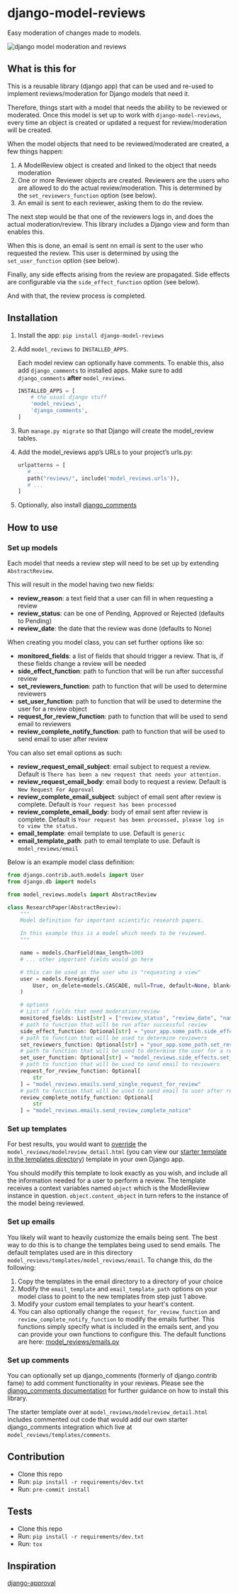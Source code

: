 # django-model-reviews

Easy moderation of changes made to models.

![django model moderation and reviews](img/intro.png)

## What is this for

This is a reusable library (django app) that can be used and re-used to implement reviews/moderation for Django models that need it.

Therefore, things start with a model that needs the ability to be reviewed or moderated.  Once this model is set up to work with `django-model-reviews`, every time an object is created or updated a request for review/moderation will be created.

When the model objects that need to be reviewed/moderated are created, a few things happen:

1. A ModelReview object is created and linked to the object that needs moderation
2. One or more Reviewer objects are created.  Reviewers are the users who are allowed to do the actual review/moderation.  This is determined by the `set_reviewers_function` option (see below).
3. An email is sent to each reviewer, asking them to do the review.

The next step would be that one of the reviewers logs in, and does the actual moderation/review.  This library includes a Django view and form than enables this.

When this is done, an email is sent nn email is sent to the user who requested the review.  This user is determined by using the `set_user_function` option (see below).

Finally, any side effects arising from the review are propagated.  Side effects are configurable via the `side_effect_function` option (see below).

And with that, the review process is completed.

## Installation

1. Install the app: `pip install django-model-reviews`
2. Add `model_reviews` to `INSTALLED_APPS`.

   Each model review can optionally have comments.  To enable this, also add `django_comments` to installed apps.  Make sure to add `django_comments` **after** `model_reviews`.

   ```py
   INSTALLED_APPS = [
       # the usual django stuff
       'model_reviews',
       'django_comments',
   ]
   ```

3. Run `manage.py migrate` so that Django will create the model_review tables.
4. Add the model_reviews app’s URLs to your project’s urls.py:

    ```py
    urlpatterns = [
       # ...
       path("reviews/", include('model_reviews.urls')),
       # ...
   ]
    ```

5. Optionally, also install [django_comments](https://github.com/django/django-contrib-comments)

## How to use

### Set up models

Each model that needs a review step will need to be set up by extending `AbstractReview`.

This will result in the model having two new fields:

- **review_reason**: a text field that a user can fill in when requesting a review
- **review_status**: can be one of Pending, Approved or Rejected (defaults to Pending)
- **review_date**: the date that the review was done (defaults to None)

When creating you model class, you can set further options like so:

- **monitored_fields**: a list of fields that should trigger a review.  That is, if these fields change a review will be needed
- **side_effect_function**: path to function that will be run after successful review
- **set_reviewers_function**: path to function that will be used to determine reviewers
- **set_user_function**: path to function that will be used to determine the user for a review object
- **request_for_review_function**: path to function that will be used to send email to reviewers
- **review_complete_notify_function**: path to function that will be used to send email to user after review

You can also set email options as such:

- **review_request_email_subject**: email subject to request a review.  Default is `There has been a new request that needs your attention.`
- **review_request_email_body**: email body to request a review.  Default is `New Request For Approval`
- **review_complete_email_subject**: subject of email sent after review is complete.  Default is `Your request has been processed`
- **review_complete_email_body**: body of email sent after review is complete.  Default is `Your request has been processed, please log in to view the status.`
- **email_template**: email template to use.  Default is `generic`
- **email_template_path**: path to email template to use.  Default is `model_reviews/email`

Below is an example model class definition:

```python
from django.contrib.auth.models import User
from django.db import models

from model_reviews.models import AbstractReview

class ResearchPaper(AbstractReview):
    """
    Model definition for important scientific research papers.

    In this example this is a model which needs to be reviewed.
    """

    name = models.CharField(max_length=100)
    # ... other important fields would go here

    # this can be used as the user who is "requesting a view"
    user = models.ForeignKey(
        User, on_delete=models.CASCADE, null=True, default=None, blank=True
    )

    # options
    # List of fields that need moderation/review
    monitored_fields: List[str] = ["review_status", "review_date", "name"]
    # path to function that will be run after successful review
    side_effect_function: Optional[str] = "your_app.some_path.side_effect_function"
    # path to function that will be used to determine reviewers
    set_reviewers_function: Optional[str] = "your_app.some_path.set_reviewers_function"
    # path to function that will be used to determine the user for a review object
    set_user_function: Optional[str] = "model_reviews.side_effects.set_review_user"
    # path to function that will be used to send email to reviewers
    request_for_review_function: Optional[
        str
    ] = "model_reviews.emails.send_single_request_for_review"
    # path to function that will be used to send email to user after review
    review_complete_notify_function: Optional[
        str
    ] = "model_reviews.emails.send_review_complete_notice"
```

### Set up templates

For best results, you would want to [override](https://docs.djangoproject.com/en/dev/howto/overriding-templates/) the `model_reviews/modelreview_detail.html` (you can view our [starter template in the templates directory](model_reviews/templates/model_reviews/modelreview_detail.html))   template in your own Django app.

You should modify this template to look exactly as you wish, and include all the information needed for a user to perform a review.  The template receives a context variables named `object` which is the ModelReview instance in question.  `object.content_object` in turn refers to the instance of the model being reviewed.

### Set up emails

You likely will want to heavily customize the emails being sent.  The best way to do this is to change the templates being used to send emails.  The default templates used are in this directory `model_reviews/templates/model_reviews/email`.  To change this, do the following:

1. Copy the templates in the email directory to a directory of your choice
2. Modify the `email_template` and `email_template_path` options on your model class to point to the new templates from step just 1 above.
3. Modify your custom email templates to your heart's content.
4. You can also optionally change the `request_for_review_function` and `review_complete_notify_function` to modify the emails further.  This functions simply specify what is included in the emails sent, and you can provide your own functions to configure this.  The default functions are here: [model_reviews/emails.py](model_reviews/emails.py)

### Set up comments

You can optionally set up django_comments (formerly of django.contrib fame) to add comment functionality in your reviews.  Please see the [django_comments documentation](https://github.com/django/django-contrib-comments) for further guidance on how to install this library.

The starter template over at `model_reviews/modelreview_detail.html` includes commented out code that would add our own starter django_comments integration which live at `model_reviews/templates/comments`.

## Contribution

- Clone this repo
- Run: `pip install -r requirements/dev.txt`
- Run: `pre-commit install`

## Tests

- Clone this repo
- Run: `pip install -r requirements/dev.txt`
- Run: `tox`

## Inspiration

[django-approval](https://github.com/artscoop/django-approval)
